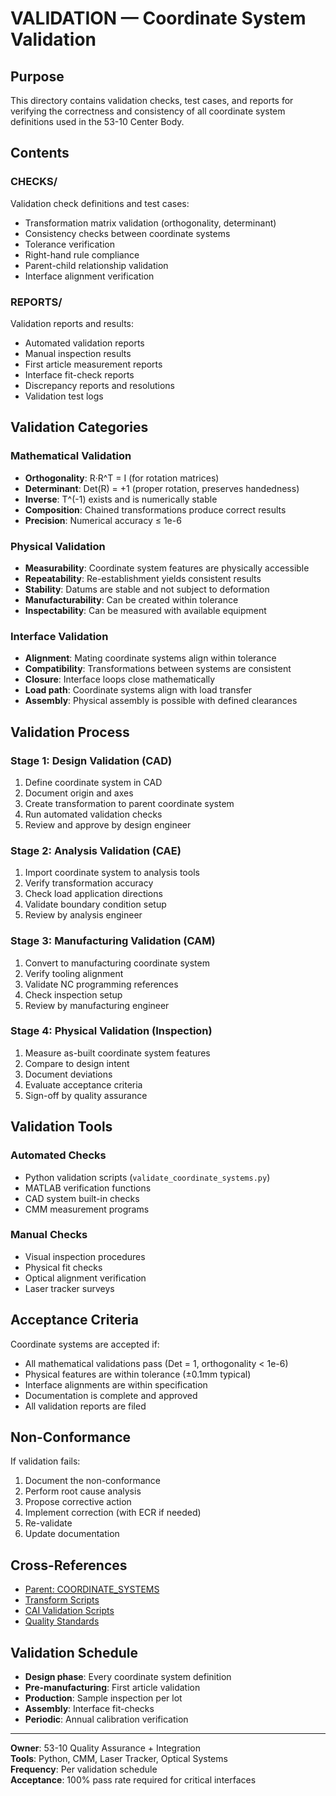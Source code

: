 # VALIDATION — Coordinate System Validation

## Purpose

This directory contains validation checks, test cases, and reports for verifying the correctness and consistency of all coordinate system definitions used in the 53-10 Center Body.

## Contents

### CHECKS/
Validation check definitions and test cases:
- Transformation matrix validation (orthogonality, determinant)
- Consistency checks between coordinate systems
- Tolerance verification
- Right-hand rule compliance
- Parent-child relationship validation
- Interface alignment verification

### REPORTS/
Validation reports and results:
- Automated validation reports
- Manual inspection results
- First article measurement reports
- Interface fit-check reports
- Discrepancy reports and resolutions
- Validation test logs

## Validation Categories

### Mathematical Validation
- **Orthogonality**: R·R^T = I (for rotation matrices)
- **Determinant**: Det(R) = +1 (proper rotation, preserves handedness)
- **Inverse**: T^(-1) exists and is numerically stable
- **Composition**: Chained transformations produce correct results
- **Precision**: Numerical accuracy ≤ 1e-6

### Physical Validation
- **Measurability**: Coordinate system features are physically accessible
- **Repeatability**: Re-establishment yields consistent results
- **Stability**: Datums are stable and not subject to deformation
- **Manufacturability**: Can be created within tolerance
- **Inspectability**: Can be measured with available equipment

### Interface Validation
- **Alignment**: Mating coordinate systems align within tolerance
- **Compatibility**: Transformations between systems are consistent
- **Closure**: Interface loops close mathematically
- **Load path**: Coordinate systems align with load transfer
- **Assembly**: Physical assembly is possible with defined clearances

## Validation Process

### Stage 1: Design Validation (CAD)
1. Define coordinate system in CAD
2. Document origin and axes
3. Create transformation to parent coordinate system
4. Run automated validation checks
5. Review and approve by design engineer

### Stage 2: Analysis Validation (CAE)
1. Import coordinate system to analysis tools
2. Verify transformation accuracy
3. Check load application directions
4. Validate boundary condition setup
5. Review by analysis engineer

### Stage 3: Manufacturing Validation (CAM)
1. Convert to manufacturing coordinate system
2. Verify tooling alignment
3. Validate NC programming references
4. Check inspection setup
5. Review by manufacturing engineer

### Stage 4: Physical Validation (Inspection)
1. Measure as-built coordinate system features
2. Compare to design intent
3. Document deviations
4. Evaluate acceptance criteria
5. Sign-off by quality assurance

## Validation Tools

### Automated Checks
- Python validation scripts (`validate_coordinate_systems.py`)
- MATLAB verification functions
- CAD system built-in checks
- CMM measurement programs

### Manual Checks
- Visual inspection procedures
- Physical fit checks
- Optical alignment verification
- Laser tracker surveys

## Acceptance Criteria

Coordinate systems are accepted if:
- All mathematical validations pass (Det = 1, orthogonality < 1e-6)
- Physical features are within tolerance (±0.1mm typical)
- Interface alignments are within specification
- Documentation is complete and approved
- All validation reports are filed

## Non-Conformance

If validation fails:
1. Document the non-conformance
2. Perform root cause analysis
3. Propose corrective action
4. Implement correction (with ECR if needed)
5. Re-validate
6. Update documentation

## Cross-References

- [Parent: COORDINATE_SYSTEMS](../README.md)
- [Transform Scripts](../TRANSFORMS/SCRIPTS/README.md)
- [CAI Validation Scripts](../../../../CAI/SCRIPTS/README.md)
- [Quality Standards](../../../../CAV/PROCEDURES/README.md)

## Validation Schedule

- **Design phase**: Every coordinate system definition
- **Pre-manufacturing**: First article validation
- **Production**: Sample inspection per lot
- **Assembly**: Interface fit-checks
- **Periodic**: Annual calibration verification

---

**Owner**: 53-10 Quality Assurance + Integration  
**Tools**: Python, CMM, Laser Tracker, Optical Systems  
**Frequency**: Per validation schedule  
**Acceptance**: 100% pass rate required for critical interfaces
